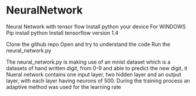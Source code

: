 # NeuralNetwork
Neural Network with tensor flow
Install python your device 
For WINDOWS
Pip install python 
Install tensorflow version 1.4

Clone the github repo 
Open and try to understand the code 
Run the neural_network.py

The neural_network.py is making use of an mnist dataset which is a datasets of hand written digit, from 0-9 and able to predict the new digit, it Nueral network contains one input layer, two hidden layer and an output layer, with each layer having neurons of 500. During the training process an adaptive method was used for the learning rate
